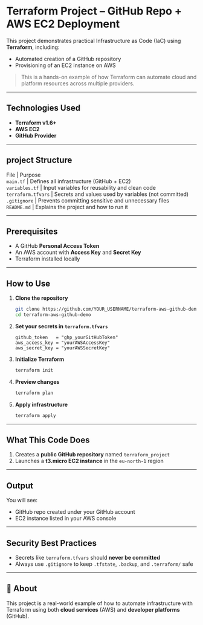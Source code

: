 #  Terraform Project – GitHub Repo + AWS EC2 Deployment

This project demonstrates practical Infrastructure as Code (IaC) using **Terraform**, including:

- Automated creation of a GitHub repository
- Provisioning of an EC2 instance on AWS

>  This is a hands-on example of how Terraform can automate cloud and platform resources across multiple providers.

---

##  Technologies Used

- **Terraform v1.6+**
- **AWS EC2**
- **GitHub Provider**

---

## project Structure

 File               | Purpose                                              
 `main.tf`          | Defines all infrastructure (GitHub + EC2)            
 `variables.tf`     | Input variables for reusability and clean code       
 `terraform.tfvars` | Secrets and values used by variables (not committed) 
 `.gitignore`       | Prevents committing sensitive and unnecessary files  
 `README.md`        | Explains the project and how to run it               

---

##  Prerequisites

- A GitHub **Personal Access Token**
- An AWS account with **Access Key** and **Secret Key**
- Terraform installed locally

---

##  How to Use

1. **Clone the repository**  
   ```bash
   git clone https://github.com/YOUR_USERNAME/terraform-aws-github-demo.git
   cd terraform-aws-github-demo
   ```

2. **Set your secrets in `terraform.tfvars`**
   ```hcl
   github_token   = "ghp_yourGitHubToken"
   aws_access_key = "yourAWSAccessKey"
   aws_secret_key = "yourAWSSecretKey"
   ```

3. **Initialize Terraform**
   ```bash
   terraform init
   ```

4. **Preview changes**
   ```bash
   terraform plan
   ```

5. **Apply infrastructure**
   ```bash
   terraform apply
   ```

---

##  What This Code Does

1. Creates a **public GitHub repository** named `terraform_project`
2. Launches a **t3.micro EC2 instance** in the `eu-north-1` region

---

##  Output

You will see:

-  GitHub repo created under your GitHub account
-  EC2 instance listed in your AWS console

---

##  Security Best Practices

- Secrets like `terraform.tfvars` should **never be committed**
- Always use `.gitignore` to keep `.tfstate`, `.backup`, and `.terraform/` safe

---

## 🙋 About

This project is a real-world example of how to automate infrastructure with Terraform using both **cloud services** (AWS) and **developer platforms** (GitHub).
